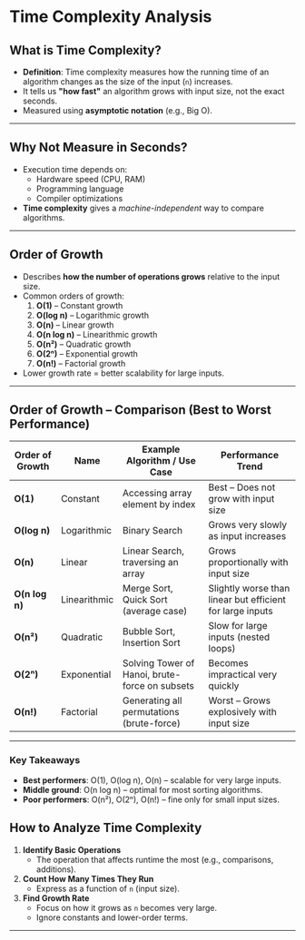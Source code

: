 # Time Complexity Analysis

## What is Time Complexity?
- **Definition**: Time complexity measures how the running time of an algorithm changes as the size of the input (`n`) increases.
- It tells us **"how fast"** an algorithm grows with input size, not the exact seconds.
- Measured using **asymptotic notation** (e.g., Big O).

---

## Why Not Measure in Seconds?
- Execution time depends on:
  - Hardware speed (CPU, RAM)
  - Programming language
  - Compiler optimizations
- **Time complexity** gives a *machine-independent* way to compare algorithms.

---

## Order of Growth
- Describes **how the number of operations grows** relative to the input size.
- Common orders of growth:
  1. **O(1)** – Constant growth  
  2. **O(log n)** – Logarithmic growth  
  3. **O(n)** – Linear growth  
  4. **O(n log n)** – Linearithmic growth  
  5. **O(n²)** – Quadratic growth  
  6. **O(2ⁿ)** – Exponential growth  
  7. **O(n!)** – Factorial growth  
- Lower growth rate = better scalability for large inputs.

---


## Order of Growth – Comparison (Best to Worst Performance)

| Order of Growth | Name              | Example Algorithm / Use Case               | Performance Trend |
|-----------------|-------------------|---------------------------------------------|-------------------|
| **O(1)**        | Constant          | Accessing array element by index           | Best – Does not grow with input size |
| **O(log n)**    | Logarithmic       | Binary Search                               | Grows very slowly as input increases |
| **O(n)**        | Linear            | Linear Search, traversing an array         | Grows proportionally with input size |
| **O(n log n)**  | Linearithmic      | Merge Sort, Quick Sort (average case)       | Slightly worse than linear but efficient for large inputs |
| **O(n²)**       | Quadratic         | Bubble Sort, Insertion Sort                 | Slow for large inputs (nested loops) |
| **O(2ⁿ)**       | Exponential       | Solving Tower of Hanoi, brute-force on subsets | Becomes impractical very quickly |
| **O(n!)**       | Factorial         | Generating all permutations (brute-force)  | Worst – Grows explosively with input size |

---

### Key Takeaways
- **Best performers**: O(1), O(log n), O(n) – scalable for very large inputs.
- **Middle ground**: O(n log n) – optimal for most sorting algorithms.
- **Poor performers**: O(n²), O(2ⁿ), O(n!) – fine only for small input sizes.


## How to Analyze Time Complexity
1. **Identify Basic Operations**
   - The operation that affects runtime the most (e.g., comparisons, additions).
2. **Count How Many Times They Run**
   - Express as a function of `n` (input size).
3. **Find Growth Rate**
   - Focus on how it grows as `n` becomes very large.
   - Ignore constants and lower-order terms.

---


